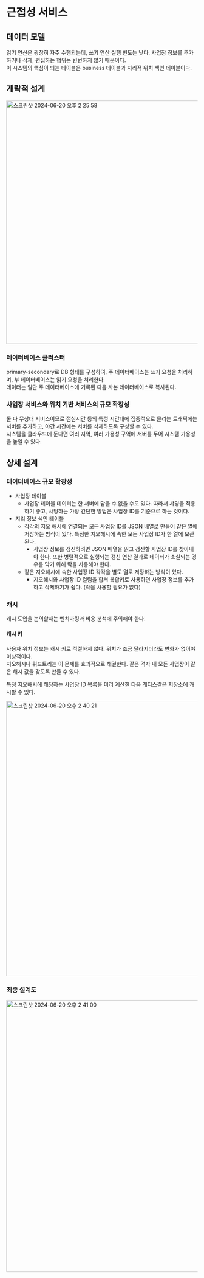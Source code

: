# 근접성 서비스

## 데이터 모델

읽기 연산은 굉장히 자주 수행되는데, 쓰기 연산 실행 빈도는 낮다. 사업장 정보를 추가하거나 삭제, 편집하는 행위는 빈번하지 않기 때문이다. <br>
이 시스템의 핵심이 되는 테이블은 business 테이블과 지리적 위치 색인 테이블이다.

## 개략적 설계

<img width="640" alt="스크린샷 2024-06-20 오후 2 25 58" src="https://github.com/A-Little-Bit-Tech-Frontiers/System-Design-Interview-Volume-2-Book/assets/87420630/8e1f871b-bd16-44bf-9759-c8f567de2d78">

### 데이터베이스 클러스터

primary-secondary로 DB 형태를 구성하여, 주 데이터베이스는 쓰기 요청을 처리하며, 부 데이터베이스는 읽기 요청을 처리한다. <br>
데이터는 일단 주 데이터베이스에 기록된 다음 사본 데이터베이스로 복사된다.

### 사업장 서비스와 위치 기반 서비스의 규모 확장성

둘 다 무상태 서비스이므로 점심시간 등의 특정 시간대에 집중적으로 몰리는 트래픽에는 서버를 추가하고, 야간 시간에는 서버를 삭제하도록 구성할 수 있다. <br>
시스템을 클라우드에 둔다면 여러 지역, 여러 가용성 구역에 서버를 두어 시스템 가용성을 높일 수 있다.

## 상세 설계

### 데이터베이스 규모 확장성

- 사업장 테이블
    - 사업장 테이블 데이터는 한 서버에 담을 수 없을 수도 있다. 따라서 샤딩을 적용하기 좋고, 샤딩하는 가장 간단한 방법은 사업장 ID를 기준으로 하는 것이다.
- 지리 정보 색인 테이블
    - 각각의 지오 해시에 연결되는 모든 사업장 ID를 JSON 배열로 만들어 같은 열에 저장하는 방식이 있다. 특정한 지오해시에 속한 모든 사업장 ID가 한 열에 보관된다.
        - 사업장 정보를 갱신하려면 JSON 배열을 읽고 갱신할 사업장 ID를 찾아내야 한다. 또한 병렬적으로 실행되는 갱신 연산 결과로 데이터가 소실되는 경우를 막기 위해 락을 사용해야 한다.
    - 같은 지오해시에 속한 사업장 ID 각각을 별도 열로 저장하는 방식이 있다.
        - 지오해시와 사업장 ID 컬럼을 합쳐 복합키로 사용하면 사업장 정보를 추가하고 삭제하기가 쉽다. (락을 사용할 필요가 없다)

### 캐시

캐시 도입을 논의할때는 벤치마킹과 비용 분석에 주의해야 한다.

#### 캐시 키

사용자 위치 정보는 캐시 키로 적절하지 않다. 위치가 조금 달라지더라도 변화가 없어야 이상적이다. <br>
지오해시나 쿼드트리는 이 문제를 효과적으로 해결한다. 같은 격자 내 모든 사업장이 같은 해시 값을 갖도록 만들 수 있다.

특정 지오해시에 해당하는 사업장 ID 목록을 미리 계산한 다음 레디스같은 저장소에 캐시할 수 있다.

<img width="724" alt="스크린샷 2024-06-20 오후 2 40 21" src="https://github.com/A-Little-Bit-Tech-Frontiers/System-Design-Interview-Volume-2-Book/assets/87420630/e49b2cf8-3a99-4580-9ca9-59767dd6fa03">

### 최종 설계도

<img width="715" alt="스크린샷 2024-06-20 오후 2 41 00" src="https://github.com/A-Little-Bit-Tech-Frontiers/System-Design-Interview-Volume-2-Book/assets/87420630/aed47f8d-f040-4f43-8aff-9bd370d283e8">